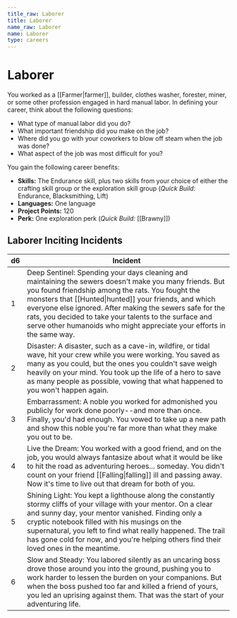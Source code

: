 ```yaml
---
title_raw: Laborer
title: Laborer
name_raw: Laborer
name: Laborer
type: careers
---
```


# Laborer

You worked as a [[Farmer|farmer]], builder, clothes washer, forester, miner, or some other profession engaged in hard manual labor. In defining your career, think about the following questions:

- What type of manual labor did you do?
- What important friendship did you make on the job?
- Where did you go with your coworkers to blow off steam when the job was done?
- What aspect of the job was most difficult for you?

You gain the following career benefits:

- **Skills:** The Endurance skill, plus two skills from your choice of either the crafting skill group or the exploration skill group (*Quick Build:* Endurance, Blacksmithing, Lift)
- **Languages:** One language
- **Project Points:** 120
- **Perk:** One exploration perk (*Quick Build:* [[Brawny]])

## Laborer Inciting Incidents

| d6  | Incident                                                                                                                                                                                                                                                                                                                                                                                                             |
| --- | -------------------------------------------------------------------------------------------------------------------------------------------------------------------------------------------------------------------------------------------------------------------------------------------------------------------------------------------------------------------------------------------------------------------- |
| 1   | Deep Sentinel: Spending your days cleaning and maintaining the sewers doesn't make you many friends. But you found friendship among the rats. You fought the monsters that [[Hunted\|hunted]] your friends, and which everyone else ignored. After making the sewers safe for the rats, you decided to take your talents to the surface and serve other humanoids who might appreciate your efforts in the same way. |
| 2   | Disaster: A disaster, such as a cave-in, wildfire, or tidal wave, hit your crew while you were working. You saved as many as you could, but the ones you couldn't save weigh heavily on your mind. You took up the life of a hero to save as many people as possible, vowing that what happened to you won't happen again.                                                                                           |
| 3   | Embarrassment: A noble you worked for admonished you publicly for work done poorly--and more than once. Finally, you'd had enough. You vowed to take up a new path and show this noble you're far more than what they make you out to be.                                                                                                                                                                            |
| 4   | Live the Dream: You worked with a good friend, and on the job, you would always fantasize about what it would be like to hit the road as adventuring heroes... someday. You didn't count on your friend [[Falling\|falling]] ill and passing away. Now it's time to live out that dream for both of you.                                                                                                             |
| 5   | Shining Light: You kept a lighthouse along the constantly stormy cliffs of your village with your mentor. On a clear and sunny day, your mentor vanished. Finding only a cryptic notebook filled with his musings on the supernatural, you left to find what really happened. The trail has gone cold for now, and you're helping others find their loved ones in the meantime.                                      |
| 6   | Slow and Steady: You labored silently as an uncaring boss drove those around you into the ground, pushing you to work harder to lessen the burden on your companions. But when the boss pushed too far and killed a friend of yours, you led an uprising against them. That was the start of your adventuring life.                                                                                                  |
